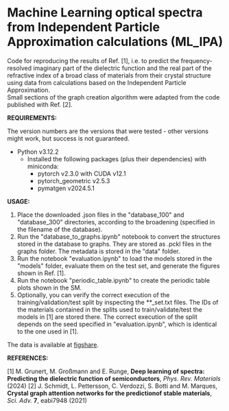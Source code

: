 # Machine Learning optical spectra from Independent Particle Approximation calculations (ML_IPA)

Code for reproducing the results of Ref. [1], i.e. to predict the frequency-resolved imaginary part of the dielectric function and the real part of the refractive index of a broad class of materials from their crystal structure using data from calculations based on the Independent Particle Approximation.    
Small sections of the graph creation algorithm were adapted from the code published with Ref. [2].

**REQUIREMENTS:** 

The version numbers are the versions that were tested - other versions might work, but success is not guaranteed.
- Python v3.12.2
    - Installed the following packages (plus their dependencies) with miniconda:
        - pytorch v2.3.0 with CUDA v12.1 
        - pytorch_geometric v2.5.3
        - pymatgen v2024.5.1

**USAGE:**
1. Place the downloaded .json files in the "database_100" and "database_300" directories, according to the broadening (specified in the filename of the database).
2. Run the "database_to_graphs.ipynb" notebook to convert the structures stored in the database to graphs. They are stored as .pckl files in the graphs folder. The metadata is stored in the "data" folder.
3. Run the notebook "evaluation.ipynb" to load the models stored in the "models" folder, evaluate them on the test set, and generate the figures shown in Ref. [1].
4. Run the notebook "periodic_table.ipynb" to create the periodic table plots shown in the SM.
5. Optionally, you can verify the correct execution of the training/validation/test split by inspecting the **_set.txt files. The IDs of the materials contained in the splits used to train/validate/test the models in [1] are stored there. The correct execution of the split depends on the seed specified in "evaluation.ipynb", which is identical to the one used in [1].

The data is available at [figshare](https://www.doi.org/10.6084/m9.figshare.27440652).

**REFERENCES:**

[1] M. Grunert, M. Großmann and E. Runge, **Deep learning of spectra: Predicting the dielectric function of semiconductors**, *Phys. Rev. Materials* (2024)
[2] J. Schmidt, L. Pettersson, C. Verdozzi, S. Botti and M. Marques, **Crystal graph attention networks for the predictionof stable materials**, *Sci. Adv.* **7**, eabi7948 (2021)